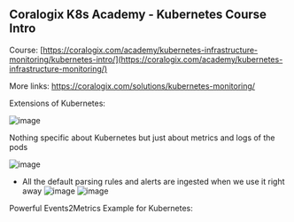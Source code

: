 


## Coralogix K8s Academy - Kubernetes Course Intro

Course: [https://coralogix.com/academy/kubernetes-infrastructure-monitoring/kubernetes-intro/](https://coralogix.com/academy/kubernetes-infrastructure-monitoring/)

More links: https://coralogix.com/solutions/kubernetes-monitoring/

Extensions of Kubernetes:

![image](https://github.com/balajisomasale/Coralogix-Academy/assets/35003840/310419a2-a4b6-468b-85f9-147cb0cf9c50)

Nothing specific about Kubernetes but just about metrics and logs of the pods 


![image](https://github.com/balajisomasale/Coralogix-Academy/assets/35003840/c8a4eecd-eef7-4c0e-9f89-4d0375c05e3f)

- All the default parsing rules and alerts are ingested when we use it right away
  ![image](https://github.com/balajisomasale/Coralogix-Academy/assets/35003840/c18a202c-cd93-4a24-8f00-bc5e1a49aa34)
  ![image](https://github.com/balajisomasale/Coralogix-Academy/assets/35003840/b117e1f4-3918-4a00-9586-4dd00f32271a)

Powerful Events2Metrics Example for Kubernetes:
